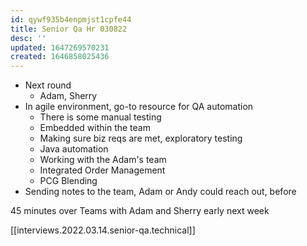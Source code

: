 ```yaml
---
id: qywf935b4enpmjst1cpfe44
title: Senior Qa Hr 030822
desc: ''
updated: 1647269570231
created: 1646858025436
---
```


- Next round
    - Adam, Sherry
- In agile environment, go-to resource for QA automation
    - There is some manual testing 
    - Embedded within the team
    - Making sure biz reqs are met, exploratory testing
    - Java automation
    - Working with the Adam's team
    - Integrated Order Management
    - PCG Blending
- Sending notes to the team, Adam or Andy could reach out, before 

45 minutes over Teams with Adam and Sherry early next week

[[interviews.2022.03.14.senior-qa.technical]]